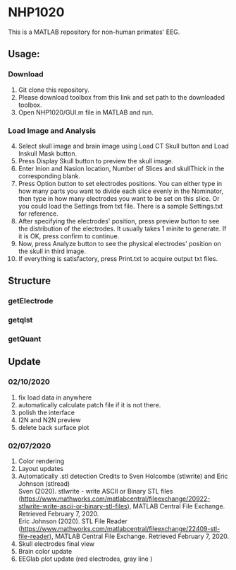 # NHP1020
This is a MATLAB repository for non-human primates' EEG.

## Usage:
### Download
1. Git clone this repository.
2. Please download toolbox from this link and set path to the downloaded toolbox.
3. Open NHP1020/GUI.m file in MATLAB and run.
### Load Image and Analysis
4. Select skull image and brain image using Load CT Skull button and Load Inskull Mask button.
5. Press Display Skull button to preview the skull image.
6. Enter Inion and Nasion location, Number of Slices and skullThick in the corresponding blank.
7. Press Option button to set electrodes positions. You can either type in how many parts you want to divide each slice evenly in the Nominator, then type in how many electrodes you want to be set on this slice. Or you could load the Settings from txt file. There is a sample Settings.txt for reference.
8. After specifying the electrodes' position, press preview button to see the distribution of the electrodes. It usually takes 1 minite to generate. If it is OK, press confirm to continue. 
9. Now, press Analyze button to see the physical electrodes' position on the skull in third image.
10. If everything is satisfactory, press Print.txt to acquire output txt files.

## Structure
### getElectrode
### getqlst
### getQuant

## Update

### 02/10/2020
1. fix load data in anywhere
2. automatically calculate patch file if it is not there.
3. polish the interface
4. I2N and N2N preview
5. delete back surface plot

### 02/07/2020
1. Color rendering
2. Layout updates
3. Automatically .stl detection 
Credits to Sven Holcombe (stlwrite) and Eric Johnson (stlread)  
Sven (2020). stlwrite - write ASCII or Binary STL files (https://www.mathworks.com/matlabcentral/fileexchange/20922-stlwrite-write-ascii-or-binary-stl-files), MATLAB Central File Exchange. Retrieved February 7, 2020.  
Eric Johnson (2020). STL File Reader (https://www.mathworks.com/matlabcentral/fileexchange/22409-stl-file-reader), MATLAB Central File Exchange. Retrieved February 7, 2020.
4. Skull electrodes final view
5. Brain color update
6. EEGlab plot update (red electrodes, gray line )

